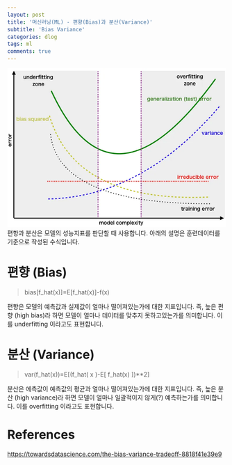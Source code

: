 ```yaml
---
layout: post
title: '머신러닝(ML) - 편향(Bias)과 분산(Variance)'
subtitle: 'Bias Variance'
categories: dlog
tags: ml
comments: true
---
```


![2023-03-26-ml_bias_variance_asset](/assets/dlog/2023/2023-03-26-bias_variance.png)
편항과 분산은 모델의 성능지표를 판단할 때 사용합니다. 아래의 설명은 훈련데이터를 기준으로 작성된 수식입니다.

# 편향 (Bias)
> bias[f_hat(x)]=E[f_hat(x)]-f(x)  

편향은 모델의 예측값과 실제값이 얼마나 떨어져있는가에 대한 지표입니다. 즉, 높은 편향 (high bias)라 하면 모델이 얼마나 데이터를 맞추지 못하고있는가를 의미합니다. 이를 underfitting 이라고도 표현합니다.

# 분산 (Variance)
> var(f_hat(x))=E[(f_hat( x )-E[ f_hat(x) ])**2]  

분산은 에측값이 예측값의 평균과 얼마나 떨어져있는가에 대한 지표입니다. 즉, 높은 분산 (high variance)라 하면 모델이 얼마나 일괄적이지 않게(?) 예측하는가를 의미합니다. 이를 overfitting 이라고도 표현합니다.


# References
https://towardsdatascience.com/the-bias-variance-tradeoff-8818f41e39e9